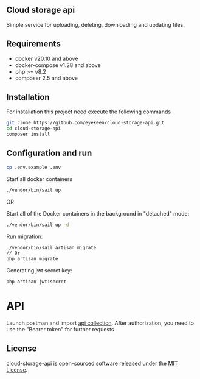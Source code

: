 ## Cloud storage api

Simple service for uploading, deleting, downloading and updating files.

## Requirements

- docker v20.10 and above
- docker-compose v1.28 and above
- php >= v8.2
- composer 2.5 and above

## Installation

For installation this project need execute the following commands

```bash
git clone https://github.com/eyekeen/cloud-storage-api.git
cd cloud-storage-api
composer install
```

## Configuration and run

```bash
cp .env.example .env
```
Start all docker containers
```bash
./vendor/bin/sail up
```
OR

Start all of the Docker containers in the background in "detached" mode:
```bash
./vendor/bin/sail up -d
```
Run migration:
```bash
./vendor/bin/sail artisan migrate
// Or
php artisan migrate   
```

Generating jwt secret key:
```bash
php artisan jwt:secret  
```

# API

Launch postman and import [api collection](./cloud_rest_api.postman_collection.json).
After authorization, you need to use the "Bearer token" for further requests


## License

cloud-storage-api is open-sourced software released under the [MIT License](https://opensource.org/licenses/MIT).
